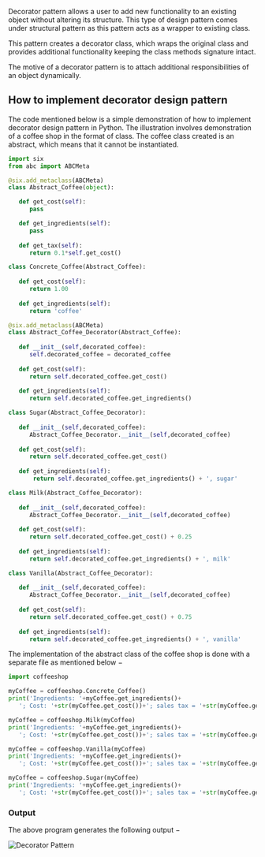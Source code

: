 Decorator pattern allows a user to add new functionality to an existing object without altering its structure. This type of design pattern comes under structural pattern as this pattern acts as a wrapper to existing class.

This pattern creates a decorator class, which wraps the original class and provides additional functionality keeping the class methods signature intact.

The motive of a decorator pattern is to attach additional responsibilities of an object dynamically.

## How to implement decorator design pattern

The code mentioned below is a simple demonstration of how to implement decorator design pattern in Python. The illustration involves demonstration of a coffee shop in the format of class. The coffee class created is an abstract, which means that it cannot be instantiated.

```python
import six
from abc import ABCMeta

@six.add_metaclass(ABCMeta)
class Abstract_Coffee(object):

   def get_cost(self):
      pass

   def get_ingredients(self):
      pass
   
   def get_tax(self):
      return 0.1*self.get_cost()

class Concrete_Coffee(Abstract_Coffee):
   
   def get_cost(self):
      return 1.00
   
   def get_ingredients(self):
      return 'coffee'

@six.add_metaclass(ABCMeta)
class Abstract_Coffee_Decorator(Abstract_Coffee):
   
   def __init__(self,decorated_coffee):
      self.decorated_coffee = decorated_coffee
   
   def get_cost(self):
      return self.decorated_coffee.get_cost()
   
   def get_ingredients(self):
      return self.decorated_coffee.get_ingredients()

class Sugar(Abstract_Coffee_Decorator):
   
   def __init__(self,decorated_coffee):
      Abstract_Coffee_Decorator.__init__(self,decorated_coffee)
   
   def get_cost(self):
      return self.decorated_coffee.get_cost()
   
   def get_ingredients(self):
	   return self.decorated_coffee.get_ingredients() + ', sugar'

class Milk(Abstract_Coffee_Decorator):
   
   def __init__(self,decorated_coffee):
      Abstract_Coffee_Decorator.__init__(self,decorated_coffee)
   
   def get_cost(self):
      return self.decorated_coffee.get_cost() + 0.25
   
   def get_ingredients(self):
      return self.decorated_coffee.get_ingredients() + ', milk'

class Vanilla(Abstract_Coffee_Decorator):
   
   def __init__(self,decorated_coffee):
      Abstract_Coffee_Decorator.__init__(self,decorated_coffee)
   
   def get_cost(self):
      return self.decorated_coffee.get_cost() + 0.75
   
   def get_ingredients(self):
      return self.decorated_coffee.get_ingredients() + ', vanilla'
```

The implementation of the abstract class of the coffee shop is done with a separate file as mentioned below −

```python
import coffeeshop

myCoffee = coffeeshop.Concrete_Coffee()
print('Ingredients: '+myCoffee.get_ingredients()+
   '; Cost: '+str(myCoffee.get_cost())+'; sales tax = '+str(myCoffee.get_tax()))

myCoffee = coffeeshop.Milk(myCoffee)
print('Ingredients: '+myCoffee.get_ingredients()+
   '; Cost: '+str(myCoffee.get_cost())+'; sales tax = '+str(myCoffee.get_tax()))

myCoffee = coffeeshop.Vanilla(myCoffee)
print('Ingredients: '+myCoffee.get_ingredients()+
   '; Cost: '+str(myCoffee.get_cost())+'; sales tax = '+str(myCoffee.get_tax()))

myCoffee = coffeeshop.Sugar(myCoffee)
print('Ingredients: '+myCoffee.get_ingredients()+
   '; Cost: '+str(myCoffee.get_cost())+'; sales tax = '+str(myCoffee.get_tax()))
```

### Output

The above program generates the following output −

![Decorator Pattern](https://www.tutorialspoint.com/python_design_patterns/images/decorator_pattern.jpg)